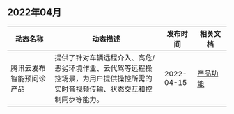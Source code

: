 ## 2022年04月

<table >
<thead>
<tr>
<th width="20%">动态名称</th>
<th width="50%">动态描述</th>
 <th width="15%">发布时间</th>  
<th width="15%">相关文档</th>
</tr>
</thead>
<tbody><tr>
<td>腾讯云发布智能预问诊产品</td>
<td >提供了针对车辆远程介入、高危/恶劣环境作业、云代驾等远程操控场景，为用户提供操控所需的实时音视频传输、状态交互和控制同步等能力。</td>
 <td>2022-04-15</td> 
<td><a href="https://cloud.tencent.com/document/product/1584/72512">产品功能</a></td>
</tr>
</tbody></table>

